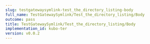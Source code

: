 ```yaml
---
slug: testgatewaysymlink-test_the_directory_listing-body
full_name: TestGatewaySymlink/Test_the_directory_listing/Body
outcome: pass
title: TestGatewaySymlink/Test_the_directory_listing/Body
implementation_id: kubo-ter
version: v0.0.2
---
```


